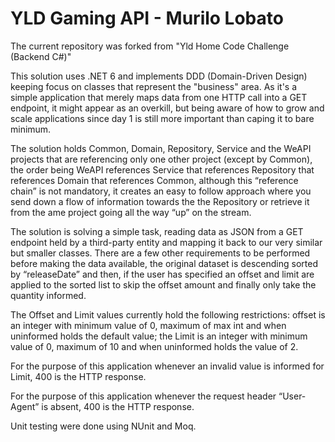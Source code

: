 # YLD Gaming API - Murilo Lobato

The current repository was forked from "Yld Home Code Challenge (Backend C#)"

This solution uses .NET 6 and implements DDD (Domain-Driven Design) keeping focus on classes that represent the "business" area. As it's a simple application that merely maps data from one HTTP call into a GET endpoint, it might appear as an overkill, but being aware of how to grow and scale applications since day 1 is still more important than caping it to bare minimum.

The solution holds Common, Domain, Repository, Service and the WeAPI projects that are referencing only one other project (except by Common), the order being WeAPI references Service that references Repository that references Domain that references Common, although this “reference chain” is not mandatory, it creates an easy to follow approach where you send down a flow of information towards the the Repository or retrieve it from the ame project going all the way “up” on the stream.

The solution is solving a simple task, reading data as JSON from a GET endpoint held by a third-party entity and mapping it back to our very similar but smaller classes. There are a few other requirements to be performed before making the data available, the original dataset is descending sorted by “releaseDate” and then, if the user has specified an offset and limit are applied to the sorted list to skip the offset amount and finally only take the quantity informed.

The Offset and Limit values currently hold the following restrictions: offset is an integer with minimum value of 0, maximum of max int and when uninformed holds the default value; the Limit is an integer with minimum value of 0, maximum of 10 and when uninformed holds the value of 2.

For the purpose of this application whenever an invalid value is informed for Limit, 400 is the HTTP response. 

For the purpose of this application whenever the request header “User-Agent” is absent, 400 is the HTTP response.

Unit testing were done using NUnit and Moq.
